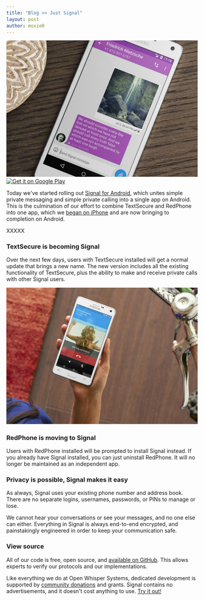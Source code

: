 ```yaml
---
title: "Blog >> Just Signal"
layout: post
author: moxie0
---
```


<img src="/blog/images/justsignal.png" alt="Just Signal"/>

<a href="https://play.google.com/store/apps/details?id=org.thoughtcrime.securesms">
  <img alt="Get it on Google Play"
       src="https://play.google.com/intl/en_us/badges/images/generic/en-play-badge.png" width="199"/>
</a>

Today we've started rolling out [Signal for Android](https://play.google.com/store/apps/details?id=org.thoughtcrime.securesms),
which unites simple private messaging and simple private calling into a single app on Android.
This is the culmination of our effort to combine TextSecure and RedPhone into one app, which
we [began on iPhone](/blog/the-new-signal/) and are now bringing to completion on Android.

XXXXX

### TextSecure is becoming Signal

Over the next few days, users with TextSecure installed will get a normal update that brings a new name.
The new version includes all the existing functionality of TextSecure, plus the ability to make and
receive private calls with other Signal users.

<img src="/blog/images/signal-android-call.png" class="nice" alt="Signal Android Call"/>

### RedPhone is moving to Signal

Users with RedPhone installed will be prompted to install Signal instead.  If you already
have Signal installed, you can just uninstall RedPhone. It will no longer be maintained as
an independent app.

### Privacy is possible, Signal makes it easy

As always, Signal uses your existing phone number and address book. There are no separate
logins, usernames, passwords, or PINs to manage or lose.

We cannot hear your conversations or see your messages, and no one else can either. Everything in Signal
is always end-to-end encrypted, and painstakingly engineered in order to keep your communication safe.

### View source

All of our code is free, open source, and [available on GitHub](https://github.com/WhisperSystems).  This allows experts
to verify our protocols and our implementations.

Like everything we do at Open Whisper Systems, dedicated development is supported by
[community donations](https://freedom.press/bundle/encryption-tools-journalists) and grants. Signal contains no advertisements,
and it doesn't cost anything to use. [Try it out!](https://play.google.com/store/apps/details?id=org.thoughtcrime.securesms)